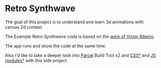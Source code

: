 # Retro Synthwave

The goal of this project is to understand and learn 3d animations with canvas 2d context.

The Example _Retro Synthwave_ code is based on the [work of Victor Ribeiro](https://github.com/victorqribeiro/retroSynthwave).

The app runs and show the code at the same time.

Also i'd like to take a deeper look into [Parcel](https://parceljs.org/) Build Tool v2 and [CSS](https://github.com/css-modules/css-modules)[*](https://parceljs.org/languages/css/#css-modules) and [JS modules](https://developer.mozilla.org/en-US/docs/Web/JavaScript/Guide/Modules)[*](https://parceljs.org/blog/rc0/#differential-bundling) with this side project.
